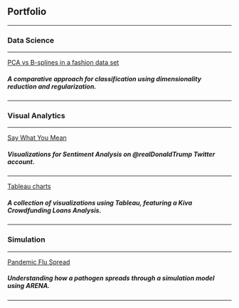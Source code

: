 ## Portfolio

---
### Data Science 
---

[PCA vs B-splines in a fashion data set](/project_pcabs)
<!--<img src="images/fashion.JPG?raw=true"/>-->
##### A comparative approach for classification using dimensionality reduction and regularization.
<!--
---
[Random Forest classification of Traffic Accidents](/project_randfo)
##### A co

---
[Denoising heatmaps through regularization algorithms](/project_heat)
##### A co
-->

---
### Visual Analytics
---

[Say What You Mean](/project_saywh.md)
##### Visualizations for Sentiment Analysis on @realDonaldTrump Twitter account.

---
[Tableau charts](http://public.tableau.com/profile/diana.lomelin)
##### A collection of visualizations using Tableau, featuring a Kiva Crowdfunding Loans Analysis.

---
### Simulation
---
[Pandemic Flu Spread](/project_simflu.md)
##### Understanding how a pathogen spreads through a simulation model using ARENA.
---



